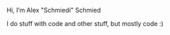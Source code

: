 Hi, I’m Alex "Schmiedi" Schmied

I do stuff with code and other stuff, but mostly code :)



<!---
AlexSchmiediSchmied/AlexSchmiediSchmied is a ✨ special ✨ repository because its `README.md` (this file) appears on your GitHub profile.
You can click the Preview link to take a look at your changes.
--->
